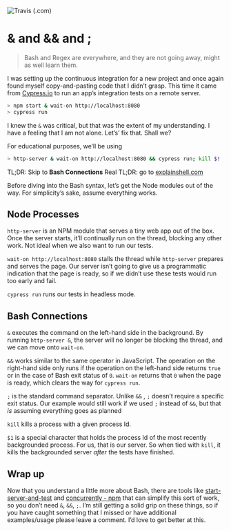![Travis (.com)](https://img.shields.io/travis/easilyBaffled/and-and-and-and?style=for-the-badge)

# & and && and ;
> Bash and Regex are everywhere, and they are not going away, might as well learn them.

I was setting up the continuous integration for a new project and once again found myself copy-and-pasting code that I didn’t grasp. This time it came from [Cypress.io](https://docs.cypress.io/guides/guides/continuous-integration.html#Solutions) to run an app’s integration tests on a remote server.

```bash
> npm start & wait-on http://localhost:8080
> cypress run
```     

I knew the `&` was critical, but that was the extent of my understanding. I have a feeling that I am not alone. Let’s’ fix that. Shall we?

For educational purposes, we’ll be using
```bash
> http-server & wait-on http://localhost:8080 && cypress run; kill $!
```

TL;DR: Skip to **Bash Connections**
Real TL;DR: go to [explainshell.com](https://explainshell.com/explain?cmd=http-server+%26+wait-on+http%3A%2F%2Flocalhost%3A8080+%26%26+cypress+run%3B+kill+%24%21)

Before diving into the Bash syntax, let’s get the Node modules out of the way. For simplicity’s sake, assume everything works.

## Node Processes 
`http-server` is an NPM module that serves a tiny web app out of the box. Once the server starts, it’ll continually run on the thread, blocking any other work. Not ideal when we also want to run our tests.

`wait-on http://localhost:8080` stalls the thread while `http-server` prepares and serves the page. Our server isn’t going to give us a programmatic indication that the page is ready, so if we didn’t use these tests would run too early and fail.

`cypress run` runs our tests in headless mode. 

## Bash Connections
`&`  executes the command on the left-hand side in the background. By running `http-server &`, the server will no longer be blocking the thread, and we can move onto `wait-on`.

`&&` works similar to the same operator in JavaScript. The operation on the right-hand side only runs if the operation on the left-hand side returns `true` or in the case of  Bash exit status of `0`.  `wait-on` returns that `0` when the page is ready, which clears the way for `cypress run`. 

`;`  is the standard command separator. Unlike `&&` , `;` doesn’t require a specific exit status. Our example would still work if we used `;` instead of `&&`, but that _is_ assuming everything goes as planned

`kill`  kills a process with a given process Id.

`$1` is a special character that holds the process Id of the most recently backgrounded process. For us, that is our server. So when tied with `kill`, it kills the backgrounded server _after_ the tests have finished.

## Wrap up 
Now that you understand a little more about Bash, there are tools like  [start-server-and-test](https://github.com/bahmutov/start-server-and-test)  and [concurrently  -  npm](https://www.npmjs.com/package/concurrently) that can simplify this sort of work, so you don’t need `&`, `&&`, `;`. I’m still getting a solid grip on these things, so if you have caught something that I missed or have additional examples/usage please leave a comment. I’d love to get better at this. 
